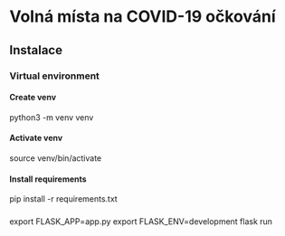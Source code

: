 # Volná místa na COVID-19 očkování

## Instalace

### Virtual environment

#### Create venv
python3 -m venv venv

#### Activate venv
source venv/bin/activate

#### Install requirements
pip install -r requirements.txt

### 
export FLASK_APP=app.py
export FLASK_ENV=development
flask run

